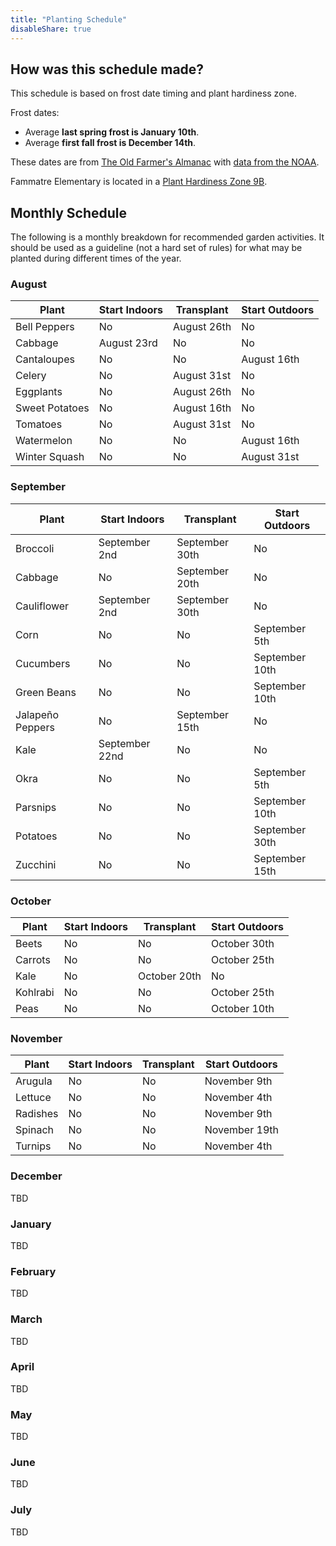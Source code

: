 ```yaml
---
title: "Planting Schedule"
disableShare: true
---
```


## How was this schedule made?

This schedule is based on frost date timing and plant hardiness zone.

Frost dates:

* Average **last spring frost is January 10th**.
* Average **first fall frost is December 14th**.

These dates are from [The Old Farmer's Almanac](https://www.almanac.com/gardening/frostdates/zipcode/95136) 
with [data from the NOAA](https://www.ncei.noaa.gov/products/land-based-station/us-climate-normals).

Fammatre Elementary is located in a [Plant Hardiness Zone 9B](https://planthardiness.ars.usda.gov).

## Monthly Schedule

The following is a monthly breakdown for recommended garden activities. It
should be used as a guideline (not a hard set of rules) for what may be
planted during different times of the year.

### August

| Plant          | Start Indoors | Transplant  | Start Outdoors |
| -------------- | ------------- | ----------- | -------------- |
| Bell Peppers   | No            | August 26th | No             |
| Cabbage        | August 23rd   | No          | No             |
| Cantaloupes    | No            | No          | August 16th    |
| Celery         | No            | August 31st | No             |
| Eggplants      | No            | August 26th | No             |
| Sweet Potatoes | No            | August 16th | No             |
| Tomatoes       | No            | August 31st | No             |
| Watermelon     | No            | No          | August 16th    |
| Winter Squash  | No            | No          | August 31st    |

### September

| Plant            | Start Indoors  | Transplant     | Start Outdoors |
| ---------------- | -------------- | -------------- | -------------- |
| Broccoli         | September 2nd  | September 30th | No             |
| Cabbage          | No             | September 20th | No             |
| Cauliflower      | September 2nd  | September 30th | No             |
| Corn             | No             | No             | September 5th  |
| Cucumbers        | No             | No             | September 10th |
| Green Beans      | No             | No             | September 10th |
| Jalapeño Peppers | No             | September 15th | No             |
| Kale             | September 22nd | No             | No             |
| Okra             | No             | No             | September 5th  |
| Parsnips         | No             | No             | September 10th |
| Potatoes         | No             | No             | September 30th |
| Zucchini         | No             | No             | September 15th |

### October

| Plant    | Start Indoors | Transplant   | Start Outdoors |
| -------- | ------------- | ------------ | -------------- |
| Beets    | No            | No           | October 30th   |
| Carrots  | No            | No           | October 25th   |
| Kale     | No            | October 20th | No             |
| Kohlrabi | No            | No           | October 25th   |
| Peas     | No            | No           | October 10th   |

### November

| Plant    | Start Indoors | Transplant | Start Outdoors |
| -------- | ------------- | ---------- | -------------- |
| Arugula  | No            | No         | November 9th   |
| Lettuce  | No            | No         | November 4th   |
| Radishes | No            | No         | November 9th   |
| Spinach  | No            | No         | November 19th  |
| Turnips  | No            | No         | November 4th   |

### December

TBD

### January

TBD

### February

TBD

### March

TBD

### April

TBD

### May

TBD

### June

TBD

### July

TBD
